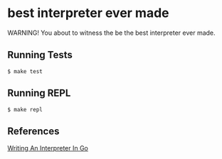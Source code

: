 # best interpreter ever made

WARNING! You about to witness the be the best interpreter ever made.


## Running Tests
```shell
$ make test
```

## Running REPL
```shell
$ make repl
```

## References

[Writing An Interpreter In Go](https://interpreterbook.com/)